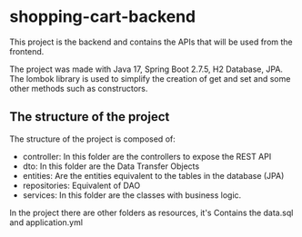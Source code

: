 # shopping-cart-backend

This project is the backend and contains the APIs that will be used from the frontend.

The project was made with Java 17, Spring Boot 2.7.5, H2 Database, JPA. The lombok library is used to simplify the creation of get and set and some other methods such
as constructors.

## The structure of the project
The structure of the project is composed of:

- controller: In this folder are the controllers to expose the REST API
- dto: In this folder are the Data Transfer Objects
- entities: Are the entities equivalent to the tables in the database (JPA)
- repositories: Equivalent of DAO
- services: In this folder are the classes with business logic.

In the project there are other folders as resources, it's Contains the data.sql and application.yml
